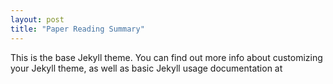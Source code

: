```yaml
---
layout: post
title: "Paper Reading Summary"
---
```


This is the base Jekyll theme. You can find out more info about customizing your Jekyll theme, as well as basic Jekyll usage documentation at
